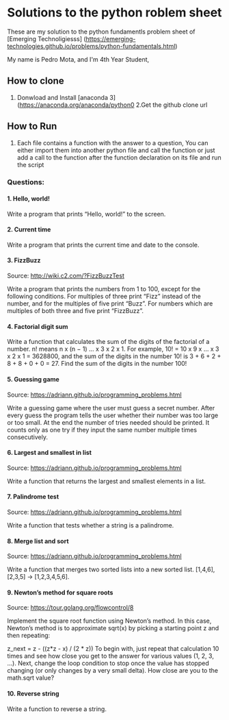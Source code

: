 # Solutions to the python roblem sheet
These are my solution to the python fundamentls problem sheet of [Emerging Technoligiesss] (https://emerging-technologies.github.io/problems/python-fundamentals.html)

My name is Pedro Mota, and I'm 4th Year Student,

## How to clone
1. Donwload and Install [anaconda 3] (https://anaconda.org/anaconda/python0
2.Get the github clone url

## How to Run
1. Each file contains a function with the answer to a question,
You can either import them into another python file and call the
function or just add a call to the function after the function 
declaration on its file and run the script

### Questions: 

#### 1. Hello, world!

Write a program that prints “Hello, world!” to the screen.

#### 2. Current time

Write a program that prints the current time and date to the console.

#### 3. FizzBuzz

Source: http://wiki.c2.com/?FizzBuzzTest

Write a program that prints the numbers from 1 to 100, except for the following conditions. For multiples of three print “Fizz” instead of the number, and for the multiples of five print “Buzz”. For numbers which are multiples of both three and five print “FizzBuzz”.

#### 4. Factorial digit sum

Write a function that calculates the sum of the digits of the factorial of a number. n! means n x (n − 1) … x 3 x 2 x 1. For example, 10! = 10 x 9 x … x 3 x 2 x 1 = 3628800, and the sum of the digits in the number 10! is 3 + 6 + 2 + 8 + 8 + 0 + 0 = 27. Find the sum of the digits in the number 100!

#### 5. Guessing game

Source: https://adriann.github.io/programming_problems.html

Write a guessing game where the user must guess a secret number. After every guess the program tells the user whether their number was too large or too small. At the end the number of tries needed should be printed. It counts only as one try if they input the same number multiple times consecutively.

#### 6. Largest and smallest in list

Source: https://adriann.github.io/programming_problems.html

Write a function that returns the largest and smallest elements in a list.

#### 7. Palindrome test

Source: https://adriann.github.io/programming_problems.html

Write a function that tests whether a string is a palindrome.

#### 8. Merge list and sort

Source: https://adriann.github.io/programming_problems.html

Write a function that merges two sorted lists into a new sorted list. [1,4,6],[2,3,5] → [1,2,3,4,5,6].

#### 9. Newton’s method for square roots

Source: https://tour.golang.org/flowcontrol/8

Implement the square root function using Newton’s method. In this case, Newton’s method is to approximate sqrt(x) by picking a starting point z and then repeating:

z_next = z - ((z*z - x) / (2 * z))
To begin with, just repeat that calculation 10 times and see how close you get to the answer for various values (1, 2, 3, …). Next, change the loop condition to stop once the value has stopped changing (or only changes by a very small delta). How close are you to the math.sqrt value?

#### 10. Reverse string

Write a function to reverse a string.